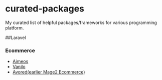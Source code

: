 # curated-packages
My curated list of helpful packages/frameworks for various programming platform.

##Laravel

### Ecommerce
* [Aimeos](https://aimeos.org/)
* [Vanilo](https://vanilo.io/)
* [Avored(earlier Mage2 Ecommerce)](https://www.avored.com/)
